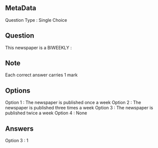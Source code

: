 ## MetaData
Question Type : Single Choice

## Question
This newspaper is a BIWEEKLY :

## Note
Each correct answer carries 1 mark

## Options
Option 1 : The newspaper is published once a week
Option 2 : The newspaper is published three times a week 
Option 3 : The newspaper is published twice a week
Option 4 : None

## Answers
Option 3 : 1

